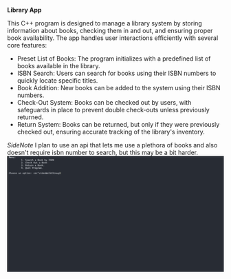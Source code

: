 **Library App**

This C++ program is designed to manage a library system by storing information about books, checking them in and out, and ensuring proper book availability. The app handles user interactions efficiently with several core features:

- Preset List of Books: The program initializes with a predefined list of books available in the library.
- ISBN Search: Users can search for books using their ISBN numbers to quickly locate specific titles.
- Book Addition: New books can be added to the system using their ISBN numbers.
- Check-Out System: Books can be checked out by users, with safeguards in place to prevent double check-outs unless previously returned.
- Return System: Books can be returned, but only if they were previously checked out, ensuring accurate tracking of the library's inventory.


_SideNote_
I plan to use an api that lets me use a plethora of books and also doesn't require isbn number to search, but this may be a bit harder.
<img src="videoWalkthrough.gif"/>

